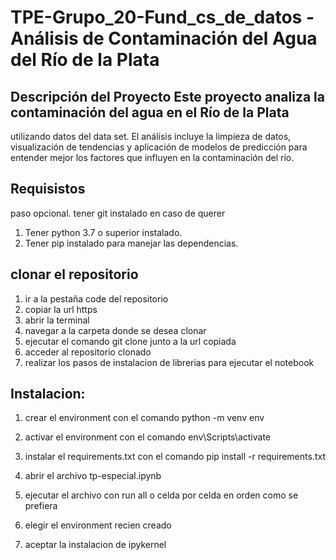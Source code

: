 # TPE-Grupo_20-Fund_cs_de_datos - Análisis de Contaminación del Agua del Río de la Plata 

## Descripción del Proyecto Este proyecto analiza la contaminación del agua en el Río de la Plata 
utilizando datos del data set. El análisis incluye la limpieza de datos, visualización de 
tendencias y aplicación de modelos de predicción para entender mejor los factores que influyen en 
la contaminación del río.

## Requisistos

paso opcional. tener git instalado en caso de querer

1. Tener python 3.7 o superior instalado.
2. Tener pip instalado para manejar las dependencias.

## clonar el repositorio
1. ir a la pestaña code del repositorio
2. copiar la url https
3. abrir la terminal
4. navegar a la carpeta donde se desea clonar
5. ejecutar el comando git clone junto a la url copiada
6. acceder al repositorio clonado
7. realizar los pasos de instalacion de librerias para ejecutar el notebook


## Instalacion:
1. crear el environment con el comando python -m venv env

2. activar el environment con el comando env\Scripts\activate

3. instalar el requirements.txt con el comando pip install -r requirements.txt

4. abrir el archivo tp-especial.ipynb

5. ejecutar el archivo con run all o celda por celda en orden como se prefiera

6. elegir el environment recien creado

7. aceptar la instalacion de ipykernel

